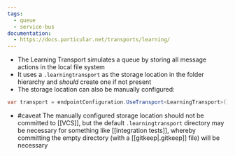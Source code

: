 ```yaml
---
tags:
  - queue
  - service-bus
documentation:
  - https://docs.particular.net/transports/learning/
---
```

- The Learning Transport simulates a queue by storing all message actions in the local file system
- It uses a `.learningtransport` as the storage location in the folder hierarchy and *should* create one if not present
- The storage location can also be manually configured:
```csharp
var transport = endpointConfiguration.UseTransport<LearningTransport>(); transport.StorageDirectory("PathToStoreTransportFiles");
```
- #caveat The manually configured storage location should not be committed to [[VCS]], but the default `.learningtransport` directory may be necessary for something like [[integration tests]], whereby committing the empty directory (with a [[gitkeep|.gitkeep]] file) will be necessary
